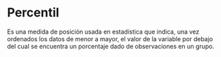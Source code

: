# Percentil
Es una medida de posición usada en estadística que indica, una vez ordenados los datos de menor a mayor, el valor de la variable por debajo del cual se encuentra un porcentaje dado de observaciones en un grupo.